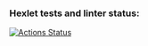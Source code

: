 ### Hexlet tests and linter status:
[![Actions Status](https://github.com/sayat-a/python-project-83/actions/workflows/hexlet-check.yml/badge.svg)](https://github.com/sayat-a/python-project-83/actions)